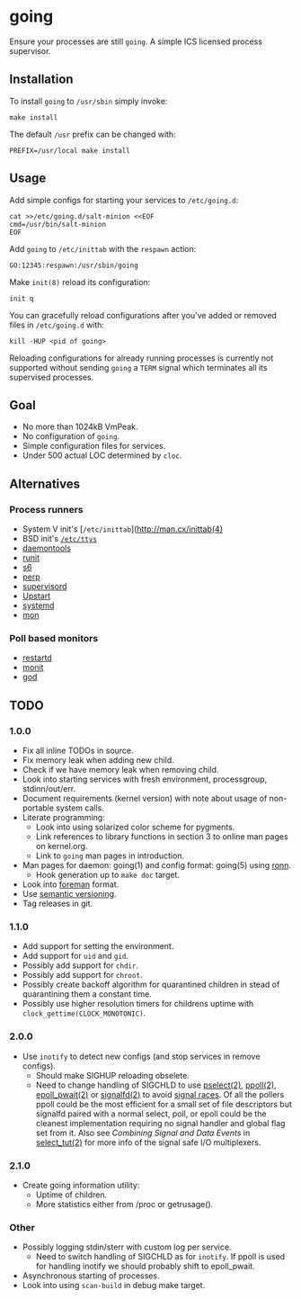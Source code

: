 going
=====

Ensure your processes are still `going`. A simple ICS licensed
process supervisor.


Installation
------------

To install `going` to `/usr/sbin` simply invoke:

    make install

The default `/usr` prefix can be changed with:

    PREFIX=/usr/local make install


Usage
-----

Add simple configs for starting your services to `/etc/going.d`:

    cat >>/etc/going.d/salt-minion <<EOF
    cmd=/usr/bin/salt-minion
    EOF

Add `going` to `/etc/inittab` with the `respawn` action:

    GO:12345:respawn:/usr/sbin/going

Make `init(8)` reload its configuration:

    init q

You can gracefully reload configurations after you've added or
removed files in `/etc/going.d` with:

    kill -HUP <pid of going>

Reloading configurations for already running processes is currently not
supported without sending `going` a `TERM` signal which terminates all
its supervised processes.


Goal
----

* No more than 1024kB VmPeak.
* No configuration of `going`.
* Simple configuration files for services.
* Under 500 actual LOC determined by `cloc`.


Alternatives
------------

### Process runners

* System V init's [`/etc/inittab`](http://man.cx/inittab(4)
* BSD init's [`/etc/ttys`](http://www.freebsd.org/cgi/man.cgi?query=ttys)
* [daemontools](http://cr.yp.to/daemontools.html)
* [runit](http://smarden.org/runit/)
* [s6](http://www.skarnet.org/software/s6/index.html)
* [perp](http://b0llix.net/perp/)
* [supervisord](http://supervisord.org/)
* [Upstart](http://upstart.ubuntu.com/)
* [systemd](http://www.freedesktop.org/wiki/Software/systemd/)
* [mon](https://github.com/visionmedia/mon)

### Poll based monitors

* [restartd](http://packages.debian.org/unstable/restartd)
* [monit](http://mmonit.com/monit/)
* [god](http://godrb.com/)


TODO
----

### 1.0.0

* Fix all inline TODOs in source.
* Fix memory leak when adding new child.
* Check if we have memory leak when removing child.
* Look into starting services with fresh environment, processgroup,
  stdinn/out/err.
* Document requirements (kernel version) with note about usage of non-portable
  system calls.
* Literate programming:
  - Look into using solarized color scheme for pygments.
  - Link references to library functions in section 3 to online man pages
    on kernel.org.
  - Link to `going` man pages in introduction.
* Man pages for daemon: going(1) and config format: going(5) using
  [ronn][].
  - Hook generation up to `make doc` target.
* Look into [foreman][] format.
* Use [semantic versioning][semantic].
* Tag releases in git.

### 1.1.0

* Add support for setting the environment.
* Add support for `uid` and `gid`.
* Possibly add support for `chdir`.
* Possibly add support for `chroot`.
* Possibly create backoff algorithm for quarantined children in stead of
  quarantining them a constant time.
* Possibly use higher resolution timers for childrens uptime with
  `clock_gettime(CLOCK_MONOTONIC)`.

### 2.0.0

* Use `inotify` to detect new configs (and stop services in remove configs).
  - Should make SIGHUP reloading obselete.
  - Need to change handling of SIGCHLD to use [pselect(2)][pselect],
    [ppoll(2)][ppoll], [epoll_pwait(2)][epoll] or [signalfd(2)][signalfd] to
    avoid [signal races][race]. Of all the pollers ppoll could be the most
    efficient for a small set of file descriptors but signalfd paired with
    a normal select, poll, or epoll could be the cleanest implementation
    requiring no signal handler and global flag set from it. Also
    see *Combining Signal and Data Events* in [select_tut(2)][select_tut]
    for more info of the signal safe I/O multiplexers.

### 2.1.0

* Create going information utility:
  - Uptime of children.
  - More statistics either from /proc or getrusage().

### Other

* Possibly logging stdin/sterr with custom log per service.
  - Need to switch handling of SIGCHLD as for `inotify`. If ppoll is used
    for handling inotify we should probably shift to epoll_pwait.
* Asynchronous starting of processes.
* Look into using `scan-build` in debug make target.


[shocco]: http://rtomayko.github.com/shocco/
[ronn]: https://github.com/rtomayko/ronn
[foreman]: http://ddollar.github.com/foreman/
[semantic]: http://semver.org/
[pselect]: http://www.kernel.org/doc/man-pages/online/pages/man2/select.2.html
[ppoll]: http://www.kernel.org/doc/man-pages/online/pages/man2/poll.2.html
[epoll]: http://www.kernel.org/doc/man-pages/online/pages/man2/epoll_wait.2.html
[signalfd]: http://www.kernel.org/doc/man-pages/online/pages/man2/signalfd.2.html
[race]: http://www.linuxprogrammingblog.com/code-examples/using-pselect-to-avoid-a-signal-race
[select_tut]: http://www.kernel.org/doc/man-pages/online/pages/man2/select_tut.2.html

